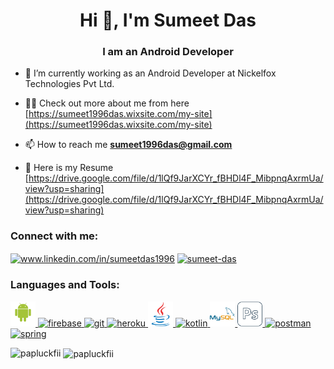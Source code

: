 <h1 align="center">Hi 👋, I'm Sumeet Das</h1>
<h3 align="center">I am an Android Developer</h3>

- 🔭 I’m currently working as an Android Developer at Nickelfox Technologies Pvt Ltd.

- 👨‍💻 Check out more about me from here [https://sumeet1996das.wixsite.com/my-site](https://sumeet1996das.wixsite.com/my-site)

- 📫 How to reach me **sumeet1996das@gmail.com**

- 📄 Here is my Resume [https://drive.google.com/file/d/1lQf9JarXCYr_fBHDl4F_MibpnqAxrmUa/view?usp=sharing](https://drive.google.com/file/d/1lQf9JarXCYr_fBHDl4F_MibpnqAxrmUa/view?usp=sharing)

<h3 align="left">Connect with me:</h3>
<p align="left">
<a href="https://linkedin.com/in/www.linkedin.com/in/sumeetdas1996" target="blank"><img align="center" src="https://raw.githubusercontent.com/rahuldkjain/github-profile-readme-generator/master/src/images/icons/Social/linked-in-alt.svg" alt="www.linkedin.com/in/sumeetdas1996" height="30" width="40" /></a>
<a href="https://stackoverflow.com/users/15420804/sumeet-das" target="blank"><img align="center" src="https://raw.githubusercontent.com/rahuldkjain/github-profile-readme-generator/master/src/images/icons/Social/stack-overflow.svg" alt="sumeet-das" height="30" width="40" /></a>
</p>

<h3 align="left">Languages and Tools:</h3>
<p align="left"> <a href="https://developer.android.com" target="_blank"> <img src="https://raw.githubusercontent.com/devicons/devicon/master/icons/android/android-original-wordmark.svg" alt="android" width="40" height="40"/> </a> <a href="https://firebase.google.com/" target="_blank"> <img src="https://www.vectorlogo.zone/logos/firebase/firebase-icon.svg" alt="firebase" width="40" height="40"/> </a> <a href="https://git-scm.com/" target="_blank"> <img src="https://www.vectorlogo.zone/logos/git-scm/git-scm-icon.svg" alt="git" width="40" height="40"/> </a> <a href="https://heroku.com" target="_blank"> <img src="https://www.vectorlogo.zone/logos/heroku/heroku-icon.svg" alt="heroku" width="40" height="40"/> </a> <a href="https://www.java.com" target="_blank"> <img src="https://raw.githubusercontent.com/devicons/devicon/master/icons/java/java-original.svg" alt="java" width="40" height="40"/> </a> <a href="https://kotlinlang.org" target="_blank"> <img src="https://www.vectorlogo.zone/logos/kotlinlang/kotlinlang-icon.svg" alt="kotlin" width="40" height="40"/> </a> <a href="https://www.mysql.com/" target="_blank"> <img src="https://raw.githubusercontent.com/devicons/devicon/master/icons/mysql/mysql-original-wordmark.svg" alt="mysql" width="40" height="40"/> </a> <a href="https://www.photoshop.com/en" target="_blank"> <img src="https://raw.githubusercontent.com/devicons/devicon/master/icons/photoshop/photoshop-line.svg" alt="photoshop" width="40" height="40"/> </a> <a href="https://postman.com" target="_blank"> <img src="https://www.vectorlogo.zone/logos/getpostman/getpostman-icon.svg" alt="postman" width="40" height="40"/> </a> <a href="https://spring.io/" target="_blank"> <img src="https://www.vectorlogo.zone/logos/springio/springio-icon.svg" alt="spring" width="40" height="40"/> </a> </p>

<p><img align="left" src="https://github-readme-stats.vercel.app/api/top-langs?username=papluckfii&show_icons=true&locale=en&layout=compact" alt="papluckfii" /></p>

<p>&nbsp;<img align="center" src="https://github-readme-stats.vercel.app/api?username=papluckfii&show_icons=true&locale=en" alt="papluckfii" /></p>

